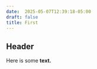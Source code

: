 ```yaml
---
date:  2025-05-07T12:39:18-05:00
draft: false
title: First
---
```


## Header
Here is some **text.**
